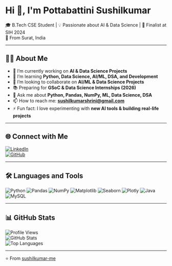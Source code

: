 # Hi 👋, I'm Pottabattini Sushilkumar

🎓 B.Tech CSE Student | 💡 Passionate about AI & Data Science | 🚀 Finalist at SIH 2024  
📍 From Surat, India  

---

## 👨‍💻 About Me
- 🔭 I’m currently working on **AI & Data Science Projects**  
- 🌱 I’m learning **Python, Data Science, AI/ML, DSA, and Development**  
- 👯 I’m looking to collaborate on **AI/ML & Data Science Projects**  
- 📚 Preparing for **GSoC & Data Science Internships (2026)**  
- 💬 Ask me about **Python, Pandas, NumPy, ML, Data Science, DSA**  
- 📫 How to reach me: **[sushilkumarshrini@gmail.com](mailto:sushilkumarshrini@gmail.com)**  
- ⚡ Fun fact: I love experimenting with **new AI tools & building real-life projects**  

---

## 🌐 Connect with Me
[![LinkedIn](https://img.shields.io/badge/LinkedIn-blue?logo=linkedin&logoColor=white)](https://linkedin.com/in/your-link)  
[![GitHub](https://img.shields.io/badge/GitHub-black?logo=github&logoColor=white)](https://github.com/sushilkumar-me)  

---

## 🛠️ Languages and Tools
![Python](https://img.shields.io/badge/Python-3776AB?logo=python&logoColor=white)
![Pandas](https://img.shields.io/badge/Pandas-150458?logo=pandas&logoColor=white)
![NumPy](https://img.shields.io/badge/NumPy-013243?logo=numpy&logoColor=white)
![Matplotlib](https://img.shields.io/badge/Matplotlib-0C55A5?logo=plotly&logoColor=white)
![Seaborn](https://img.shields.io/badge/Seaborn-FF6F00?logo=python&logoColor=white)
![Plotly](https://img.shields.io/badge/Plotly-3F4F75?logo=plotly&logoColor=white)
![Java](https://img.shields.io/badge/Java-ED8B00?logo=java&logoColor=white)
![MySQL](https://img.shields.io/badge/MySQL-4479A1?logo=mysql&logoColor=white)

---

## 📊 GitHub Stats
![Profile Views](https://komarev.com/ghpvc/?username=sushilkumar-me&color=blue)  
![GitHub Stats](https://github-readme-stats.vercel.app/api?username=sushilkumar-me&show_icons=true&theme=radical)  
![Top Languages](https://github-readme-stats.vercel.app/api/top-langs/?username=sushilkumar-me&layout=compact&theme=tokyonight)  

---

⭐️ From [sushilkumar-me](https://github.com/sushilkumar-me)
